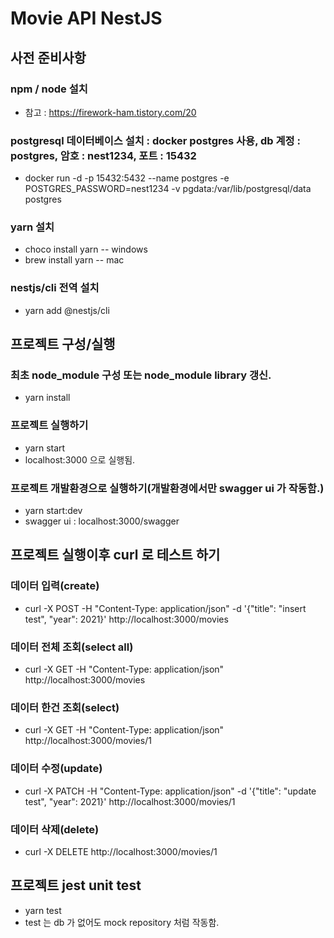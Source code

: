 # Movie API NestJS 

## 사전 준비사항
### npm / node 설치
* 참고 : https://firework-ham.tistory.com/20

### postgresql 데이터베이스 설치 : docker postgres 사용, db 계정 : postgres, 암호 : nest1234, 포트 : 15432
* docker run -d -p 15432:5432 --name postgres -e POSTGRES_PASSWORD=nest1234 -v pgdata:/var/lib/postgresql/data postgres  

### yarn 설치
* choco install yarn -- windows
* brew install yarn  -- mac

### nestjs/cli 전역 설치
* yarn add @nestjs/cli

## 프로젝트 구성/실행
### 최초 node_module 구성 또는 node_module library 갱신.
* yarn install

### 프로젝트 실행하기
* yarn start
* localhost:3000 으로 실행됨.

### 프로젝트 개발환경으로 실행하기(개발환경에서만 swagger ui 가 작동함.)
* yarn start:dev
* swagger ui : localhost:3000/swagger

## 프로젝트 실행이후 curl 로 테스트 하기
### 데이터 입력(create)
* curl -X POST -H "Content-Type: application/json" -d '{"title": "insert test", "year": 2021}' http://localhost:3000/movies

### 데이터 전체 조회(select all)
* curl -X GET -H "Content-Type: application/json" http://localhost:3000/movies

### 데이터 한건 조회(select)
* curl -X GET -H "Content-Type: application/json" http://localhost:3000/movies/1

### 데이터 수정(update)
* curl -X PATCH -H "Content-Type: application/json" -d '{"title": "update test", "year": 2021}' http://localhost:3000/movies/1

### 데이터 삭제(delete)
* curl -X DELETE http://localhost:3000/movies/1


## 프로젝트 jest unit test 
* yarn test
* test 는 db 가 없어도 mock repository 처럼 작동함.
